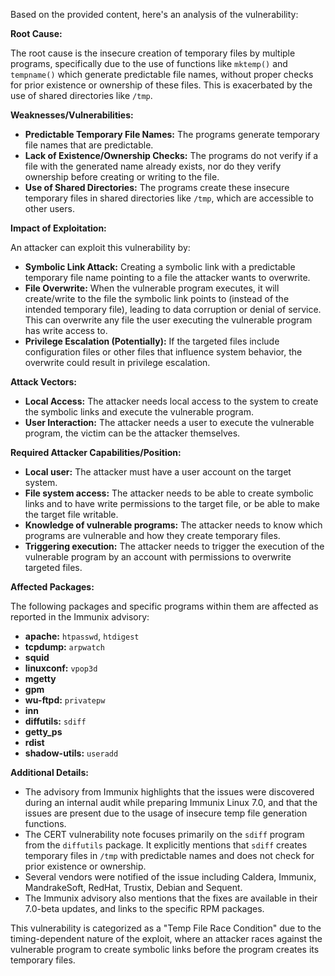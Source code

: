 Based on the provided content, here's an analysis of the vulnerability:

**Root Cause:**

The root cause is the insecure creation of temporary files by multiple programs, specifically due to the use of functions like `mktemp()` and `tempname()` which generate predictable file names, without proper checks for prior existence or ownership of these files. This is exacerbated by the use of shared directories like `/tmp`.

**Weaknesses/Vulnerabilities:**

*   **Predictable Temporary File Names:** The programs generate temporary file names that are predictable.
*   **Lack of Existence/Ownership Checks:** The programs do not verify if a file with the generated name already exists, nor do they verify ownership before creating or writing to the file.
*   **Use of Shared Directories:** The programs create these insecure temporary files in shared directories like `/tmp`, which are accessible to other users.

**Impact of Exploitation:**

An attacker can exploit this vulnerability by:

*   **Symbolic Link Attack:** Creating a symbolic link with a predictable temporary file name pointing to a file the attacker wants to overwrite.
*   **File Overwrite:** When the vulnerable program executes, it will create/write to the file the symbolic link points to (instead of the intended temporary file), leading to data corruption or denial of service. This can overwrite any file the user executing the vulnerable program has write access to.
*   **Privilege Escalation (Potentially):** If the targeted files include configuration files or other files that influence system behavior, the overwrite could result in privilege escalation.

**Attack Vectors:**

*   **Local Access:** The attacker needs local access to the system to create the symbolic links and execute the vulnerable program.
*   **User Interaction:** The attacker needs a user to execute the vulnerable program, the victim can be the attacker themselves.

**Required Attacker Capabilities/Position:**

*   **Local user:** The attacker must have a user account on the target system.
*   **File system access:** The attacker needs to be able to create symbolic links and to have write permissions to the target file, or be able to make the target file writable.
*   **Knowledge of vulnerable programs:** The attacker needs to know which programs are vulnerable and how they create temporary files.
*  **Triggering execution:** The attacker needs to trigger the execution of the vulnerable program by an account with permissions to overwrite targeted files.

**Affected Packages:**

The following packages and specific programs within them are affected as reported in the Immunix advisory:

*   **apache:** `htpasswd`, `htdigest`
*   **tcpdump:** `arpwatch`
*   **squid**
*   **linuxconf:** `vpop3d`
*   **mgetty**
*   **gpm**
*   **wu-ftpd:** `privatepw`
*   **inn**
*   **diffutils:** `sdiff`
*   **getty_ps**
*   **rdist**
*  **shadow-utils:** `useradd`

**Additional Details:**

*   The advisory from Immunix highlights that the issues were discovered during an internal audit while preparing Immunix Linux 7.0, and that the issues are present due to the usage of insecure temp file generation functions.
*   The CERT vulnerability note focuses primarily on the `sdiff` program from the `diffutils` package. It explicitly mentions that `sdiff` creates temporary files in `/tmp` with predictable names and does not check for prior existence or ownership.
*   Several vendors were notified of the issue including Caldera, Immunix, MandrakeSoft, RedHat, Trustix, Debian and Sequent.
*   The Immunix advisory also mentions that the fixes are available in their 7.0-beta updates, and links to the specific RPM packages.

This vulnerability is categorized as a "Temp File Race Condition" due to the timing-dependent nature of the exploit, where an attacker races against the vulnerable program to create symbolic links before the program creates its temporary files.